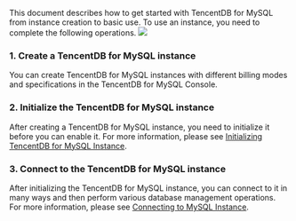 This document describes how to get started with TencentDB for MySQL from instance creation to basic use. To use an instance, you need to complete the following operations.
![](https://main.qcloudimg.com/raw/919cc549d441fc36026e4c58aaf968fa.png)

### 1. Create a TencentDB for MySQL instance
You can create TencentDB for MySQL instances with different billing modes and specifications in the TencentDB for MySQL Console.

### 2. Initialize the TencentDB for MySQL instance
After creating a TencentDB for MySQL instance, you need to initialize it before you can enable it. For more information, please see [Initializing TencentDB for MySQL Instance](https://intl.cloud.tencent.com/document/product/236/3128).

### 3. Connect to the TencentDB for MySQL instance
After initializing the TencentDB for MySQL instance, you can connect to it in many ways and then perform various database management operations. For more information, please see [Connecting to MySQL Instance](https://intl.cloud.tencent.com/document/product/236/3130).




